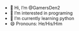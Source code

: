 - 👋 Hi, I’m @GamersDen2
- 👀 I’m interested in programing
- 🌱 I’m currently learning python
- 😄 Pronouns: He/His/Him

<!---
GamersDen2/GamersDen2 is a ✨ special ✨ repository because its `README.md` (this file) appears on your GitHub profile.
You can click the Preview link to take a look at your changes.
--->

